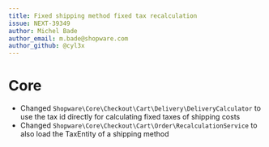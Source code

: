 ```yaml
---
title: Fixed shipping method fixed tax recalculation
issue: NEXT-39349
author: Michel Bade
author_email: m.bade@shopware.com
author_github: @cyl3x
---
```

# Core
* Changed `Shopware\Core\Checkout\Cart\Delivery\DeliveryCalculator` to use the tax id directly for calculating fixed taxes of shipping costs
* Changed `Shopware\Core\Checkout\Cart\Order\RecalculationService` to also load the TaxEntity of a shipping method
